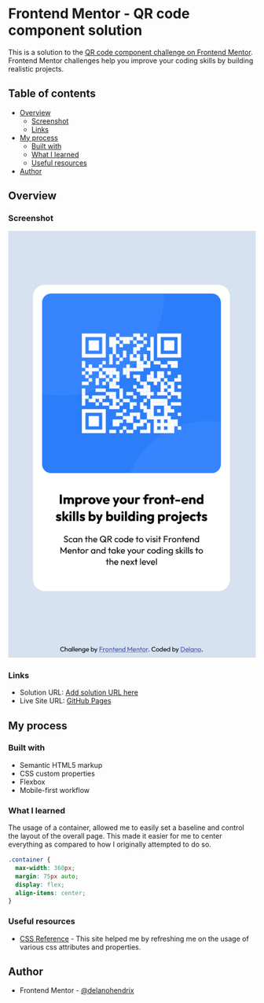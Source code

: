 # Frontend Mentor - QR code component solution

This is a solution to the [QR code component challenge on Frontend Mentor](https://www.frontendmentor.io/challenges/qr-code-component-iux_sIO_H). Frontend Mentor challenges help you improve your coding skills by building realistic projects.

## Table of contents

- [Overview](#overview)
  - [Screenshot](#screenshot)
  - [Links](#links)
- [My process](#my-process)
  - [Built with](#built-with)
  - [What I learned](#what-i-learned)
  - [Useful resources](#useful-resources)
- [Author](#author)

## Overview

### Screenshot

![Screenshot](/Screenshot.png)

### Links

- Solution URL: [Add solution URL here](https://your-solution-url.com)
- Live Site URL: [GitHub Pages](https://delanohendrix.github.io/QR-Code-Component/)

## My process

### Built with

- Semantic HTML5 markup
- CSS custom properties
- Flexbox
- Mobile-first workflow

### What I learned

The usage of a container, allowed me to easily set a baseline and control the layout of the overall page. This made it easier for me to center everything as compared to how I originally attempted to do so.

```css
.container {
  max-width: 360px;
  margin: 75px auto;
  display: flex;
  align-items: center;
}
```

### Useful resources

- [CSS Reference](https://cssreference.io/) - This site helped me by refreshing me on the usage of various css attributes and properties.

## Author

- Frontend Mentor - [@delanohendrix](https://www.frontendmentor.io/profile/delanohendrix)
